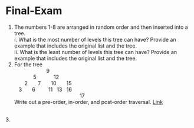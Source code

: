 # Final-Exam

1. The numbers 1-8 are arranged in random order and then inserted into a tree. <br>
    i. What is the most number of levels this tree can have? Provide an example that includes the original list and the tree. <br>
    ii. What is the least number of levels this tree can have? Provide an example that includes the original list and the tree. <br>
2. For the tree <br>
        &nbsp;&nbsp;&nbsp;&nbsp;&nbsp;&nbsp;&nbsp;&nbsp;&nbsp;&nbsp;&nbsp;&nbsp;&nbsp;&nbsp;&nbsp;&nbsp;&nbsp;&nbsp;&nbsp;&nbsp;&nbsp; 9 <br>
&nbsp;&nbsp;&nbsp;&nbsp;&nbsp;&nbsp;&nbsp;&nbsp;&nbsp;&nbsp;&nbsp;&nbsp;   5 &nbsp;&nbsp;&nbsp;&nbsp;&nbsp;&nbsp;&nbsp;&nbsp;&nbsp;&nbsp; 12<br>
&nbsp;&nbsp;&nbsp;&nbsp;&nbsp;&nbsp; 2 &nbsp;&nbsp;&nbsp;&nbsp;&nbsp; 7 &nbsp;&nbsp;&nbsp;&nbsp;&nbsp; 10 &nbsp;&nbsp;&nbsp;&nbsp;&nbsp; 15<br>
&nbsp;&nbsp;                     3 &nbsp;&nbsp;&nbsp;&nbsp;&nbsp; 6 &nbsp;&nbsp;&nbsp;&nbsp;&nbsp;&nbsp;&nbsp; 11 &nbsp; 13 &nbsp; 16<br>
&nbsp;&nbsp;&nbsp;&nbsp;&nbsp;&nbsp;&nbsp;&nbsp;&nbsp;&nbsp;&nbsp;&nbsp;&nbsp;&nbsp;&nbsp;&nbsp;&nbsp;&nbsp;&nbsp;&nbsp;&nbsp;&nbsp;&nbsp;&nbsp;&nbsp;&nbsp;&nbsp;&nbsp;&nbsp;&nbsp;&nbsp;&nbsp;&nbsp;&nbsp;&nbsp;&nbsp;&nbsp;&nbsp;&nbsp;&nbsp;&nbsp;&nbsp;&nbsp;&nbsp;                                        17<br>
   Write out a pre-order, in-order, and post-order traversal. [Link](https://en.wikipedia.org/wiki/Tree_traversal)
<br>
3. 
